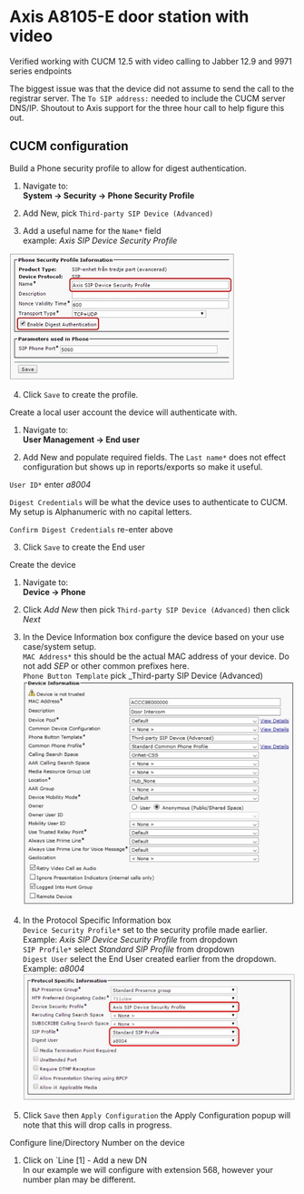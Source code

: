 # Axis A8105-E door station with video

Verified working with CUCM 12.5 with video calling to Jabber 12.9 and 9971 series endpoints

The biggest issue was that the device did not assume to send the call to the registrar server. The `To SIP address:` needed to include the CUCM server DNS/IP. Shoutout to Axis support for the three hour call to help figure this out.

## CUCM configuration

Build a Phone security profile to allow for digest authentication.

1. Navigate to:  
**System -> Security -> Phone Security Profile**

2. Add New, pick `Third-party SIP Device (Advanced)`

3. Add a useful name for the `Name*` field  
example: *Axis SIP Device Security Profile*

![Profile Settings snip](/images/CUCM-SecProfile-Axis-DigestAuth.jpg)

4. Click `Save` to create the profile.


Create a local user account the device will authenticate with.

1. Navigate to:  
**User Management -> End user**

2. Add New and populate required fields. The `Last name*` does not effect configuration but shows up in reports/exports so make it useful.

`User ID*` enter *a8004*

`Digest Credentials` will be what the device uses to authenticate to CUCM. My setup is Alphanumeric with no capital letters.

`Confirm Digest Credentials` re-enter above

3. Click `Save` to create the End user

Create the device

1. Navigate to:  
**Device -> Phone**

2. Click _Add New_ then pick `Third-party SIP Device (Advanced)` then click _Next_

3. In the Device Information box configure the device based on your use case/system setup.  
 `MAC Address*` this should be the actual MAC address of your device. Do not add _SEP_ or other common prefixes here.  
 `Phone Button Template` pick _Third-party SIP Device (Advanced)   
![Device Information snip](/images/CUCM-DeviceInfo-Axis.jpg)

4. In the Protocol Specific Information box  
 `Device Security Profile*` set to the security profile made earlier. Example: *Axis SIP Device Security Profile* from dropdown  
 `SIP Profile*` select *Standard SIP Profile* from dropdown  
 `Digest User` select the End User created earlier from the dropdown. Example: *a8004*  
![Protocol Specific snip](images\CUCM-ProtocolInfo-Axis.jpg)


5. Click `Save` then `Apply Configuration` the Apply Configuration popup will note that this will drop calls in progress.

Configure line/Directory Number on the device

1. Click on `Line [1] - Add a new DN  
In our example we will configure with extension 568, however your number plan may be different.
